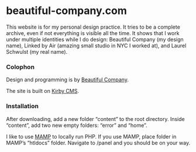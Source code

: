beautiful-company.com
======================
This website is for my personal design practice. It tries to be a complete archive, even if not everything is visible all the time. It shows that I work under multiple identities while I do design: Beautiful Company (my design name), Linked by Air (amazing small studio in NYC I worked at), and Laurel Schwulst (my real name).


### Colophon

Design and programming is by [Beautiful Company](http://beautiful-company.com).

The site is built on [Kirby CMS](http://getkirby.com/).

### Installation

After downloading, add a new folder “content” to the root directory. Inside “content”, add two new empty folders: “error” and “home”.

I like to use [MAMP](http://mamp.info) to locally run PHP. If you use MAMP, place folder in MAMP’s “htldocs” folder. Navigate to /panel and you should be on your way.